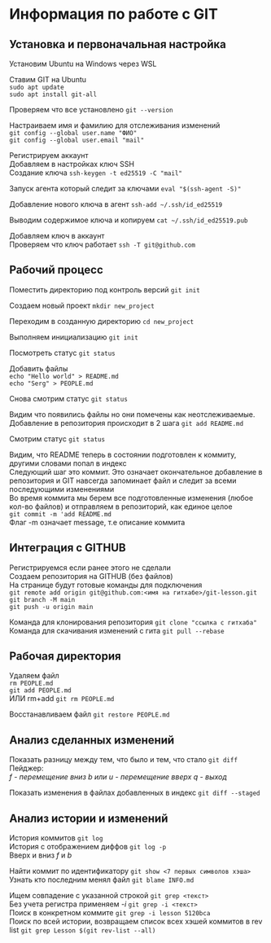 # Информация по работе с GIT

## Установка и первоначальная настройка  
Установим Ubuntu на Windows через WSL

Ставим GIT на Ubuntu   
`sudo apt update`  
`sudo apt install git-all`

Проверяем что все установлено `git --version`

Настраиваем имя и фамилию для отслеживания изменений  
`git config --global user.name "ФИО"`  
`git config --global user.email "mail"`

Регистрируем аккаунт  
Добавляем в настройках ключ SSH  
Создание ключа `ssh-keygen -t ed25519 -C "mail"`

Запуск агента который следит за ключами `eval "$(ssh-agent -S)"`

Добавление нового ключа в агент `ssh-add ~/.ssh/id_ed25519`

Выводим содержимое ключа и копируем `cat ~/.ssh/id_ed25519.pub`

Добавляем ключ в аккаунт  
Проверяем что ключ работает `ssh -T git@github.com`

## Рабочий процесс  
Поместить директорию под контроль версий `git init`

Создаем новый проект `mkdir new_project`

Переходим в созданную директорию `cd new_project`

Выполняем инициализацию `git init`

Посмотреть статус `git status`

Добавить файлы  
`echo "Hello world" > README.md`  
`echo "Serg" > PEOPLE.md`

Снова смотрим статус `git status`

Видим что появились файлы но они помечены как неотслеживаемые. Добавление в репозитория происходит в 2 шага `git add README.md`

Смотрим статус `git status`

Видим, что README теперь в состоянии подготовлен к коммиту, другими словами попал в индекс  
Следующий шаг это коммит. Это означает окончательное добавление в репозитория и GIT  навсегда запоминает файл и следит за всеми последующими изменениями  
Во время коммита мы берем все подготовленные изменения (любое кол-во файлов) и отправляем в репозиторий, как единое целое  
`git commit -m 'add README.md`  
Флаг -m означает message, т.е описание коммита


## Интеграция с GITHUB

Регистрируемся если ранее этого не сделали  
Создаем репозитория на GITHUB (без файлов)  
На странице будут готовые команды для подключения  
`git remote add origin git@github.com:<имя на гитхабе>/git-lesson.git`  
`git branch -M main`  
`git push -u origin main`  

Команда для клонирования репозитория `git clone "ссылка с гитхаба"`  
Команда для скачивания изменений с гита `git pull --rebase`  


## Рабочая директория

Удаляем файл  
`rm PEOPLE.md`  
`git add PEOPLE.md`  
ИЛИ rm+add `git rm PEOPLE.md`

Восстанавливаем файл `git restore PEOPLE.md`


## Анализ сделанных изменений

Показать разницу между тем, что было и тем, что стало `git diff`  
Пейджер:  
*f - перемещение вниз*
*b или u - перемещение вверх*
*q - выход*

Показать изменения в файлах добавленных в индекс `git diff --staged`


## Анализ истории и изменений

История коммитов `git log`  
История с отображением диффов `git log -p`  
Вверх и вниз *f* и *b*

Найти коммит по идентификатору `git show <7 первых символов хэша>`  
Узнать кто последним менял файл `git blame INFO.md`

Ищем совпадение с указанной строкой `git grep <текст>`  
Без учета регистра применяем *-i* `git grep -i <текст>`  
Поиск в конкретном коммите `git grep -i lesson 5120bca`  
Поиск по всей истории, возвращаем список всех хэшей коммитов в rev list `git grep Lesson $(git rev-list --all)`
